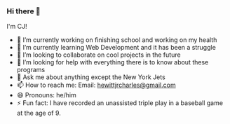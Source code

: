 ### Hi there 👋

I'm CJ!

- 🔭 I’m currently working on finishing school and working on my health
- 🌱 I’m currently learning Web Development and it has been a struggle
- 👯 I’m looking to collaborate on cool projects in the future 
- 🤔 I’m looking for help with everything there is to know about these programs
- 💬 Ask me about anything except the New York Jets
- 📫 How to reach me: Email: hewittjrcharles@gmail.com
- 😄 Pronouns:  he/him
- ⚡ Fun fact: I have recorded an unassisted triple play in a baseball game at the age of 9. 

